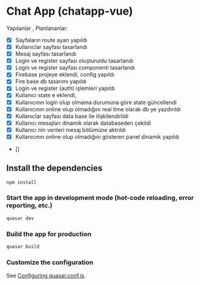 # Chat App (chatapp-vue)

Yapılanlar , Planlananlar:

- [x] Sayfaların route ayarı yapıldı
- [x] Kullanıclar sayfası tasarlandı
- [x] Mesaj sayfası tasarlandı
- [x] Login ve register sayfası oluşturuldu tasarlandı
- [x] Login ve register sayfası componenti tasarlandı
- [x] Firebase projeye eklendi, config yapıldı
- [x] Fire base db tasarımı yapıldı
- [x] Login ve register (auth) işlemleri yapıldı
- [x] Kullanıcı state e eklendi,
- [x] Kullanıcının login olup olmama durumuna göre state güncellendi
- [x] Kullanıcının online olup olmadığını real time olarak db ye yazdırıldı
- [x] Kullanıclar sayfası data base ile ilişkilendirildi
- [x] Kullanıcı mesajları dinamik olarak databaseden çekildi
- [x] Kullanıcı nin verileri mesaj bölümüne aktrıldı
- [x] Kullanıcının online olup olmadığını gösteren panel dinamik yapıldı
- []

## Install the dependencies

```bash
npm install
```

### Start the app in development mode (hot-code reloading, error reporting, etc.)

```bash
quasar dev
```

### Build the app for production

```bash
quasar build
```

### Customize the configuration

See [Configuring quasar.conf.js](https://v2.quasar.dev/quasar-cli/quasar-conf-js).

